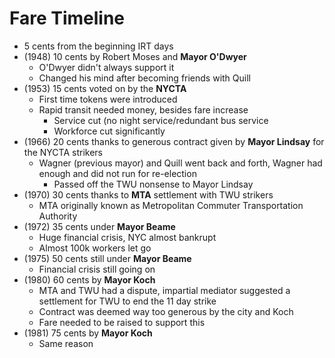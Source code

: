 # Fare Timeline

- 5 cents from the beginning IRT days
- (1948) 10 cents by Robert Moses and **Mayor O'Dwyer**
    - O'Dwyer didn't always support it
    - Changed his mind after becoming friends with Quill
- (1953) 15 cents voted on by the **NYCTA**
    - First time tokens were introduced
    - Rapid transit needed money, besides fare increase
        - Service cut (no night service/redundant bus service
        - Workforce cut significantly
- (1966) 20 cents thanks to generous contract given by **Mayor Lindsay** for the NYCTA strikers
    - Wagner (previous mayor) and Quill went back and forth, Wagner had enough and did not run for re-election
        - Passed off the TWU nonsense to Mayor Lindsay
- (1970) 30 cents thanks to **MTA** settlement with TWU strikers
    - MTA originally known as Metropolitan Commuter Transportation Authority
- (1972) 35 cents under **Mayor Beame**
    - Huge financial crisis, NYC almost bankrupt
    - Almost 100k workers let go
- (1975) 50 cents still under **Mayor Beame**
    - Financial crisis still going on
- (1980) 60 cents by **Mayor Koch**
    - MTA and TWU had a dispute, impartial mediator suggested a settlement for TWU to end the 11 day strike
    - Contract was deemed way too generous by the city and Koch
    - Fare needed to be raised to support this
- (1981) 75 cents by **Mayor Koch**
    - Same reason

